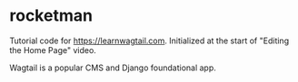 # rocketman

Tutorial code for https://learnwagtail.com.
Initialized at the start of "Editing the Home Page" video.

Wagtail is a popular CMS and Django foundational app.
